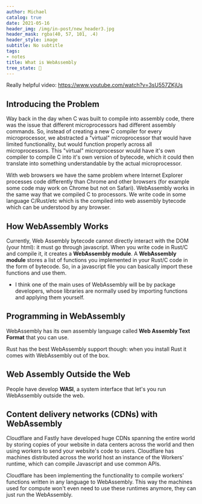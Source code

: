 ```yaml
---
author: Michael
catalog: true
date: 2021-05-16
header_img: /img/in-post/new_header3.jpg
header_mask: rgba(40, 57, 101, .4)
header_style: image
subtitle: No subtitle
tags:
- notes
title: What is WebAssembly
tree_state: 🌱
---
```


Really helpful video:
https://www.youtube.com/watch?v=3sU557ZKjUs


## Introducing the Problem
Way back in the day when C was built to compile into assembly code, there was the issue that different microprocessors had different assembly commands. So, instead of creating a new C compiler for every microprocessor, we abstracted a "virtual" microprocessor that would have limited functionality, but would function properly across all microprocessors. This "virtual" microprocessor would have it's own compiler to compile C into it's own version of bytecode, which it could then translate into something understandable by the actual microprocessor.

With web browsers we have the same problem where Internet Explorer processes code differently than Chrome and other browsers (for example some code may work on Chrome but not on Safari). WebAssembly works in the same way that we compiled C to processors. We write code in some language C/Rust/etc which is the compiled into web assembly bytecode which can be understood by any browser.


## How WebAssembly Works

Currently, Web Assembly bytecode cannot directly interact with the DOM (your html): it must go through javascript. When you write code in Rust/C and compile it, it creates a **WebAssembly module**. A **WebAssembly module**  stores a list of functions you implemented in your Rust/C code in the form of bytecode. So, in a javascript file you can basically import these functions and use them.

- I think one of the main uses of WebAssembly will be by package developers, whose libraries are normally used by importing functions and applying them yourself.


## Programming in WebAssembly
WebAssembly has its own assembly language called **Web Assembly Text Format** that you can use.

Rust has the best WebAssembly support though: when you install Rust it comes with WebAssembly out of the box.


## Web Assembly Outside the Web
People have develop **WASI**, a system interface that let's you run WebAssembly outside the web.


## Content delivery networks (CDNs) with WebAssembly

Cloudflare and Fastly have developed huge CDNs spanning the entire world by storing copies of your website in data centers across the world and then using workers to send your website's code to users. Cloudflare has machines distributed across the world host an instance of the Workers' runtime, which can compile Javascript and use common APIs.

Cloudflare has been implementing the functionality to  compile workers' functions written in any language to WebAssembly. This way the machines used for compute won't even need to use these runtimes anymore, they can just run the WebAssembly.